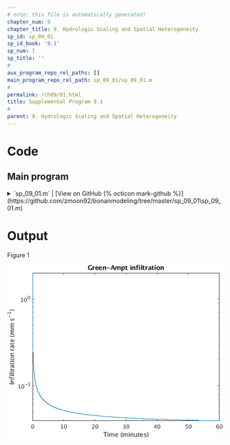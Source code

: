 ```yaml
---
# note: this file is automatically generated!
chapter_num: 9
chapter_title: 9. Hydrologic Scaling and Spatial Heterogeneity
sp_id: sp_09_01
sp_id_book: '9.1'
sp_num: 1
sp_title: ''
# 
aux_program_repo_rel_paths: []
main_program_repo_rel_path: sp_09_01/sp_09_01.m
# 
permalink: /ch09/01.html
title: Supplemental Program 9.1
# 
parent: 9. Hydrologic Scaling and Spatial Heterogeneity
---
```


# Code

## Main program

<details>
  <summary markdown="span">
    `sp_09_01.m`
    <span class="program-code-link-sep">|</span>
    [View on GitHub {% octicon mark-github %}](https://github.com/zmoon92/bonanmodeling/tree/master/sp_09_01\sp_09_01.m)
  </summary>

```matlab
% Supplemental program 9.1

% -------------------------------------------------
% Use Green-Ampt equation to calculate infiltration
% -------------------------------------------------

% --- Input parameters

% sandy loam

  Ksat = 12.48 * 10 / 3600;   % cm/h -> mm/s
  psi_sat = -218;             % mm
  theta_sat = 0.435;

% loam

% Ksat = 2.5 * 10 / 3600;   % cm/h -> mm/s
% psi_sat = -478;           % mm
% theta_sat = 0.451;

% clay loam

% Ksat = 0.88 * 10 / 3600;   % cm/h -> mm/s
% psi_sat = -630;            % mm
% theta_sat = 0.476;

% Initial soil moisture

theta_dry = 0.3;
delta_theta = theta_sat - theta_dry;

% Matrix potential at wetting front

psi_w = 0.76 * psi_sat;

% --- Solve Green-Ampt equation for cumulative infiltration at time t

err = 1e-06;

% Time step (s)

dt = 0.1;

% Loop through one hour

for i = 1:36000
   t = i * dt;

   fval = @(x) x - (Ksat * t + abs(psi_w) * delta_theta * log(1 + x / (abs(psi_w)*delta_theta)));

   % Use bisection to sovle for I

   aval = 1e03;
   bval = 0;

   fa = fval(aval);
   fb = fval(bval);

   if (fa * fb > 0)
      error('bisection error: f(a) and f(b) do not have opposite signs')
   end

   while (abs(bval-aval) > err)
      cval = (aval + bval) / 2;
      fc = fval(cval);
      if (fa * fc < 0)
         bval = cval; fb = fc;
      else
         aval = cval; fa = fc;
      end
   end

   % Time (minutes)

   time(i) = t / 60;

   % Cumulative infiltration (mm)

   I_cum(i) = cval;

   % Infiltration rate (mm/s)

   i_rate(i) =  Ksat * (abs(psi_w) * delta_theta / I_cum(i) + 1);

end

fprintf('I = %12.8f\n',I_cum(36000))

% --- Write output file

B = [time; i_rate; I_cum];
fileID = fopen('data.txt','w');
fprintf(fileID,'%12s %12s %12s\n','time','i','I');
fprintf(fileID,'%12.6f %12.6f %12.3f\n', B);
fclose(fileID);

% --- Make graph

%figure
semilogy(time,i_rate)
%plot(time,i_rate)
title('Green-Ampt infiltration')
xlabel('Time (minutes)')
ylabel('Infiltration rate (mm s^{-1})')
```
{: #main-program-code}

</details>



# Output

Figure 1

<img src="https://raw.githubusercontent.com/zmoon92/bonanmodeling/gh-pages-dev/sp_09_01/fig01.png">